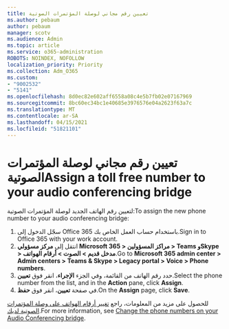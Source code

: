 ```yaml
---
title: تعيين رقم مجاني لوصلة المؤتمرات الصوتية
ms.author: pebaum
author: pebaum
manager: scotv
ms.audience: Admin
ms.topic: article
ms.service: o365-administration
ROBOTS: NOINDEX, NOFOLLOW
localization_priority: Priority
ms.collection: Adm_O365
ms.custom:
- "9002532"
- "5141"
ms.openlocfilehash: 8d0ec82e602aff6558a08c4e5b7fb02e07167969
ms.sourcegitcommit: 8bc60ec34bc1e40685e3976576e04a2623f63a7c
ms.translationtype: MT
ms.contentlocale: ar-SA
ms.lasthandoff: 04/15/2021
ms.locfileid: "51821101"
---
```

# <a name="assign-a-toll-free-number-to-your-audio-conferencing-bridge"></a><span data-ttu-id="1c1f3-102">تعيين رقم مجاني لوصلة المؤتمرات الصوتية</span><span class="sxs-lookup"><span data-stu-id="1c1f3-102">Assign a toll free number to your audio conferencing bridge</span></span>

<span data-ttu-id="1c1f3-103">لتعيين رقم الهاتف الجديد لوصلة المؤتمرات الصوتية:</span><span class="sxs-lookup"><span data-stu-id="1c1f3-103">To assign the new phone number to your audio conferencing bridge:</span></span>

1. <span data-ttu-id="1c1f3-104">سجّل الدخول إلى Office 365 باستخدام حساب العمل الخاص بك.</span><span class="sxs-lookup"><span data-stu-id="1c1f3-104">Sign in to Office 365 with your work account.</span></span>
2. <span data-ttu-id="1c1f3-105">انتقل إلى **مركز مسؤولي Microsoft 365 > مراكز المسؤولين > Teams وSkype > مدخل قديم > الصوت > أرقام الهواتف**.</span><span class="sxs-lookup"><span data-stu-id="1c1f3-105">Go to **Microsoft 365 admin center > Admin centers > Teams & Skype > Legacy portal > Voice > Phone numbers**.</span></span>
3. <span data-ttu-id="1c1f3-106">حدد رقم الهاتف من القائمة، وفي الجزء **الإجراء**، انقر فوق **تعيين**.</span><span class="sxs-lookup"><span data-stu-id="1c1f3-106">Select the phone number from the list, and in the **Action** pane, click **Assign**.</span></span>
4. <span data-ttu-id="1c1f3-107">في صفحة **تعيين**، انقر فوق **حفظ**.</span><span class="sxs-lookup"><span data-stu-id="1c1f3-107">On the **Assign** page, click **Save**.</span></span>

<span data-ttu-id="1c1f3-108">للحصول على مزيد من المعلومات، راجع [تغيير أرقام الهواتف على وصلة المؤتمرات الصوتية لديك](https://docs.microsoft.com/MicrosoftTeams/change-the-phone-numbers-on-your-audio-conferencing-bridge).</span><span class="sxs-lookup"><span data-stu-id="1c1f3-108">For more information, see [Change the phone numbers on your Audio Conferencing bridge](https://docs.microsoft.com/MicrosoftTeams/change-the-phone-numbers-on-your-audio-conferencing-bridge).</span></span>
